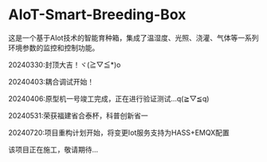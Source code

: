 # AIoT-Smart-Breeding-Box
 这是一个基于AIot技术的智能育种箱，集成了温湿度、光照、浇灌、气体等一系列环境参数的监控和控制功能。


 20240330:封顶大吉！ヾ(≧▽≦*)o
 
 20240403:耦合调试开始！
 
 20240406:原型机一号竣工完成，正在进行验证测试...q(≧▽≦q)

 20240531:荣获福建省合泰杯，科普创新省一
 
 20240720:项目重构计划开始，将变更Iot服务支持为HASS+EMQX配置

 该项目正在施工，敬请期待...
